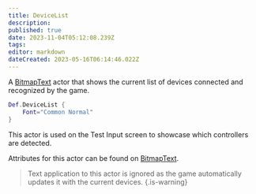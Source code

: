 ```yaml
---
title: DeviceList
description: 
published: true
date: 2023-11-04T05:12:08.239Z
tags: 
editor: markdown
dateCreated: 2023-05-16T06:14:46.022Z
---
```


A [BitmapText](/en/dev/actors/actortypes/bitmaptext) actor that shows the current list of devices connected and recognized by the game.

```lua
Def.DeviceList {
	Font="Common Normal"
}
```

This actor is used on the Test Input screen to showcase which controllers are detected.

Attributes for this actor can be found on [BitmapText](/en/dev/actors/actortypes/bitmaptext).

> Text application to this actor is ignored as the game automatically updates it with the current devices.
{.is-warning}